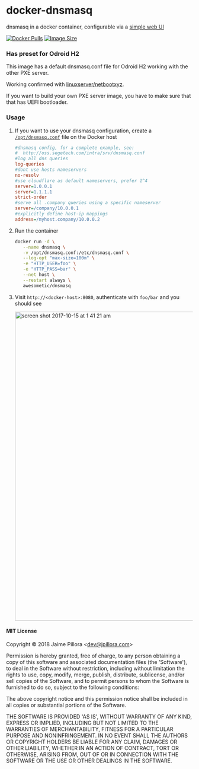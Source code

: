 # docker-dnsmasq

dnsmasq in a docker container, configurable via a [simple web UI](https://github.com/jpillora/webproc)

[![Docker Pulls](https://img.shields.io/docker/pulls/awesometic/dnsmasq.svg)][dockerhub]
[![Image Size](https://images.microbadger.com/badges/image/awesometic/dnsmasq.svg)][dockerhub]

### Has preset for Odroid H2

This image has a default dnsmasq.conf file for Odroid H2 working with the other PXE server.

Working confirmed with [linuxserver/netbootxyz](https://github.com/linuxserver/docker-netbootxyz).

If you want to build your own PXE server image, you have to make sure that that has UEFI bootloader.

### Usage

1. If you want to use your dnsmasq configuration, create a [`/opt/dnsmasq.conf`](http://oss.segetech.com/intra/srv/dnsmasq.conf) file on the Docker host

   ```ini
   #dnsmasq config, for a complete example, see:
   #  http://oss.segetech.com/intra/srv/dnsmasq.conf
   #log all dns queries
   log-queries
   #dont use hosts nameservers
   no-resolv
   #use cloudflare as default nameservers, prefer 1^4
   server=1.0.0.1
   server=1.1.1.1
   strict-order
   #serve all .company queries using a specific nameserver
   server=/company/10.0.0.1
   #explicitly define host-ip mappings
   address=/myhost.company/10.0.0.2
   ```

2. Run the container

   ```bash
   docker run -d \
      --name dnsmasq \
      -v /opt/dnsmasq.conf:/etc/dnsmasq.conf \
      --log-opt "max-size=100m" \
      -e "HTTP_USER=foo" \
      -e "HTTP_PASS=bar" \
      --net host \
      --restart always \
      awesometic/dnsmasq
   ```

3. Visit `http://<docker-host>:8080`, authenticate with `foo/bar` and you should see

   <img width="833" alt="screen shot 2017-10-15 at 1 41 21 am" src="https://user-images.githubusercontent.com/633843/31580966-baacba62-b1a9-11e7-8439-ca1ddfe828dd.png">

#### MIT License

Copyright &copy; 2018 Jaime Pillora &lt;dev@jpillora.com&gt;

Permission is hereby granted, free of charge, to any person obtaining
a copy of this software and associated documentation files (the
'Software'), to deal in the Software without restriction, including
without limitation the rights to use, copy, modify, merge, publish,
distribute, sublicense, and/or sell copies of the Software, and to
permit persons to whom the Software is furnished to do so, subject to
the following conditions:

The above copyright notice and this permission notice shall be
included in all copies or substantial portions of the Software.

THE SOFTWARE IS PROVIDED 'AS IS', WITHOUT WARRANTY OF ANY KIND,
EXPRESS OR IMPLIED, INCLUDING BUT NOT LIMITED TO THE WARRANTIES OF
MERCHANTABILITY, FITNESS FOR A PARTICULAR PURPOSE AND NONINFRINGEMENT.
IN NO EVENT SHALL THE AUTHORS OR COPYRIGHT HOLDERS BE LIABLE FOR ANY
CLAIM, DAMAGES OR OTHER LIABILITY, WHETHER IN AN ACTION OF CONTRACT,
TORT OR OTHERWISE, ARISING FROM, OUT OF OR IN CONNECTION WITH THE
SOFTWARE OR THE USE OR OTHER DEALINGS IN THE SOFTWARE.

[dockerhub]: https://hub.docker.com/r/jpillora/dnsmasq/
